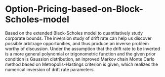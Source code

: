 # Option-Pricing-based-on-Block-Scholes-model
Based on the extended Black-Scholes model to quantitatively study corporate bounds. The inversion study of drift rate can help us discover possible arbitrage opportunities, and thus produce an inverse problem worthy of discussion. Under the assumption that the drift rate to be inverted is a more general polynomial or trigonometric function and the given prior condition is Gaussion distribution, an inproved Markov chain Monte Carlo method based on Metropolis-Hastings criterion is given,  which realizes the numerical inversion of drift rate parameters.
